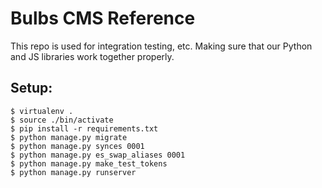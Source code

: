 # Bulbs CMS Reference

This repo is used for integration testing, etc. Making sure that our Python and JS libraries work together properly.

## Setup:

    $ virtualenv .
    $ source ./bin/activate
    $ pip install -r requirements.txt
    $ python manage.py migrate
    $ python manage.py synces 0001
    $ python manage.py es_swap_aliases 0001
    $ python manage.py make_test_tokens
    $ python manage.py runserver 